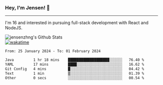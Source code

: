 ### Hey, I'm Jensen! 👋

---

I'm 16 and interested in pursuing full-stack development with React and NodeJS.

![jensenzhng's Github Stats](https://github-readme-stats.vercel.app/api?username=jensenzhng&theme=dark&show_icons=true&count_private=true)
<br />
[![wakatime](https://wakatime.com/badge/user/cbfc263d-3611-4e36-8278-8fad45fe3f62.svg)](https://wakatime.com/@cbfc263d-3611-4e36-8278-8fad45fe3f62)

<!--START_SECTION:waka-->

```txt
From: 25 January 2024 - To: 01 February 2024

Java         1 hr 18 mins    ███████████████████░░░░░░   76.40 %
YAML         17 mins         ████░░░░░░░░░░░░░░░░░░░░░   16.62 %
Git Config   4 mins          █░░░░░░░░░░░░░░░░░░░░░░░░   04.42 %
Text         1 min           ▒░░░░░░░░░░░░░░░░░░░░░░░░   01.39 %
Other        0 secs          ░░░░░░░░░░░░░░░░░░░░░░░░░   00.54 %
```

<!--END_SECTION:waka-->
